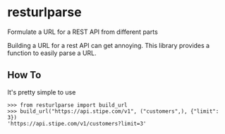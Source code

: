 # resturlparse
Formulate a URL for a REST API from different parts

Building a URL for a rest API can get annoying. This library provides a function
to easily parse a URL.

## How To
It's pretty simple to use
```
>>> from resturlparse import build_url
>>> build_url("https://api.stipe.com/v1", ("customers",), {"limit": 3})
'https://api.stipe.com/v1/customers?limit=3'

```
